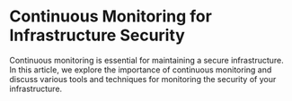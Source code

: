 # Continuous Monitoring for Infrastructure Security

Continuous monitoring is essential for maintaining a secure infrastructure. In this article, we explore the importance of continuous monitoring and discuss various tools and techniques for monitoring the security of your infrastructure.
